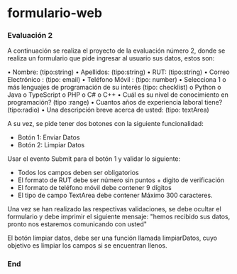 # formulario-web
### Evaluación 2

A continuación se realiza el proyecto de la evaluación número 2, donde se realiza un formulario que pide ingresar al usuario sus datos, estos son:

• Nombre: (tipo:string)
• Apellidos: (tipo:string)
• RUT: (tipo:string)
• Correo Electrónico : (tipo: email)
• Teléfono Móvil : (tipo: number)
• Selecciona 1 o más lenguajes de programación de su interés (tipo: checklist)
		o Python
		o Java
		o TypeScript
		o PHP
		o C#
		o C++
• Cuál es su nivel de conocimiento en programación? (tipo :range)
• Cuantos años de experiencia laboral tiene? (tipo:radio)
• Una descripción breve acerca de usted: (tipo: textArea)

A su vez, se pide tener dos botones con la siguiente funcionalidad:

- Botón 1: Enviar Datos
- Botón 2: Limpiar Datos

Usar el evento Submit para el botón 1 y validar lo siguiente:
-  Todos los campos deben ser obligatorios
-  El formato de RUT debe ser número sin puntos + digito de verificación
-  El formato de teléfono móvil debe contener 9 dígitos
-  El tipo de campo TextArea debe contener Máximo 300 caracteres.

Una vez se han realizado las respectivas validaciones, se debe ocultar el formulario
y debe imprimir el siguiente mensaje: "hemos recibido sus datos, pronto nos
estaremos comunicando con usted"

El botón limpiar datos, debe ser una función llamada limpiarDatos, cuyo objetivo es limpiar los campos si se encuentran llenos.

### End
